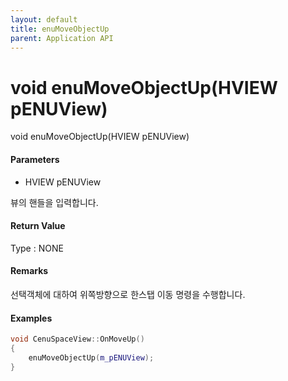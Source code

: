 ```yaml
---
layout: default
title: enuMoveObjectUp
parent: Application API
---
```

# void enuMoveObjectUp\(HVIEW pENUView\)

void enuMoveObjectUp\(HVIEW pENUView\)

#### Parameters

* HVIEW pENUView

뷰의 핸들을 입력합니다.

#### Return Value

Type : NONE

#### Remarks

선택객체에 대하여 위쪽방향으로 한스탭 이동 명령을 수행합니다.

#### Examples

```cpp
void CenuSpaceView::OnMoveUp()
{
	enuMoveObjectUp(m_pENUView);
}
```



